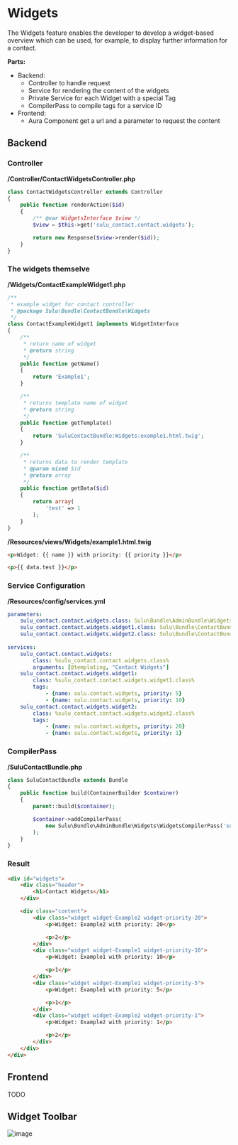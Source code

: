 # Widgets

The Widgets feature enables the developer to develop a widget-based overview which can be used, for example, to display further information for a contact.

__Parts:__

* Backend:
  * Controller to handle request
  * Service for rendering the content of the widgets
  * Private Service for each Widget with a special Tag
  * CompilerPass to compile tags for a service ID
* Frontend:
  * Aura Component get a url and a parameter to request the content
  
## Backend

### Controller

__/Controller/ContactWidgetsController.php__

```php
class ContactWidgetsController extends Controller
{
    public function renderAction($id)
    {
        /** @var WidgetsInterface $view */
        $view = $this->get('sulu_contact.contact.widgets');

        return new Response($view->render($id));
    }
}
```

### The widgets themselve

__/Widgets/ContactExampleWidget1.php__

```php
/**
 * example widget for contact controller
 * @package Sulu\Bundle\ContactBundle\Widgets
 */
class ContactExampleWidget1 implements WidgetInterface
{
    /**
     * return name of widget
     * @return string
     */
    public function getName()
    {
        return 'Example1';
    }

    /**
     * returns template name of widget
     * @return string
     */
    public function getTemplate()
    {
        return 'SuluContactBundle:Widgets:example1.html.twig';
    }

    /**
     * returns data to render template
     * @param mixed $id
     * @return array
     */
    public function getData($id)
    {
        return array(
            'test' => 1
        );
    }
}
```

__/Resources/views/Widgets/example1.html.twig__

```html
<p>Widget: {{ name }} with priority: {{ priority }}</p>

<p>{{ data.test }}</p>
```

### Service Configuration

__/Resources/config/services.yml__

```yml
parameters:
    sulu_contact.contact.widgets.class: Sulu\Bundle\AdminBundle\Widgets\WidgetsHandler
    sulu_contact.contact.widgets.widget1.class: Sulu\Bundle\ContactBundle\Widgets\ContactExampleWidget1
    sulu_contact.contact.widgets.widget2.class: Sulu\Bundle\ContactBundle\Widgets\ContactExampleWidget2
    
services:
    sulu_contact.contact.widgets:
        class: %sulu_contact.contact.widgets.class%
        arguments: [@templating, "Contact Widgets"]
    sulu_contact.contact.widgets.widget1:
        class: %sulu_contact.contact.widgets.widget1.class%
        tags:
            - {name: sulu.contact.widgets, priority: 5}
            - {name: sulu.contact.widgets, priority: 10}
    sulu_contact.contact.widgets.widget2:
        class: %sulu_contact.contact.widgets.widget2.class%
        tags:
            - {name: sulu.contact.widgets, priority: 20}
            - {name: sulu.contact.widgets, priority: 1}
```

### CompilerPass

__/SuluContactBundle.php__

```php
class SuluContactBundle extends Bundle
{
    public function build(ContainerBuilder $container)
    {
        parent::build($container);

        $container->addCompilerPass(
            new Sulu\Bundle\AdminBundle\Widgets\WidgetsCompilerPass('sulu_contact.contact.widgets', 'sulu.contact.widgets')
        );
    }
}
```

### Result

```html
<div id="widgets">
    <div class="header">
        <h1>Contact Widgets</h1>
    </div>

    <div class="content">
        <div class="widget widget-Example2 widget-priority-20">
            <p>Widget: Example2 with priority: 20</p>

            <p>2</p>
        </div>
        <div class="widget widget-Example1 widget-priority-10">
            <p>Widget: Example1 with priority: 10</p>

            <p>1</p>
        </div>
        <div class="widget widget-Example1 widget-priority-5">
            <p>Widget: Example1 with priority: 5</p>

            <p>1</p>
        </div>
        <div class="widget widget-Example2 widget-priority-1">
            <p>Widget: Example2 with priority: 1</p>

            <p>2</p>
        </div>
    </div>
</div>
```

## Frontend

TODO


## Widget Toolbar
![image](http://https://github.com/sulu-cmf/docs/blob/master/detail-specification/images/diagrams/WidgetToolbarItem.png)